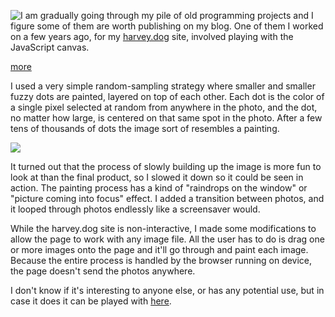 [//]: # (gen-title: screensave.js)

[//]: # (gen-title-url: screensave-js)

[//]: # (gen-keywords: javascript, screensaver, shapes, ios, ipados)

[//]: # (gen-description: A simple JavaScript canvas painter)

[//]: # (gen-meta-end)

<a href="${THIS_ARTICLE}"><img style="float: left" class="width-resp-50-100" src="${SITE_ROOT_REL}/img/20201023.jpg"/></a> I am gradually going through my pile of old programming projects and I figure some of them are worth publishing on my blog.  One of them I worked on a few years ago, for my <a target="_blank" href="https://harvey.dog">harvey.dog</a> site, involved playing with the JavaScript canvas.

[more](more://)

I used a very simple random-sampling strategy where smaller and smaller fuzzy dots are painted, layered on top of each other.  Each dot is the color of a single pixel selected at random from anywhere in the photo, and the dot, no matter how large, is centered on that same spot in the photo.  After a few tens of thousands of dots the image sort of resembles a painting.

<img class="width-100 center-block" src="${SITE_ROOT_REL}/img/20201023-1.gif"/>

It turned out that the process of slowly building up the image is more fun to look at than the final product, so I slowed it down so it could be seen in action.  The painting process has a kind of "raindrops on the window" or "picture coming into focus" effect.  I added a transition between photos, and it looped through photos endlessly like a screensaver would.

While the harvey.dog site is non-interactive, I made some modifications to allow the page to work with any image file.  All the user has to do is drag one or more images onto the page and it'll go through and paint each image.  Because the entire process is handled by the browser running on device, the page doesn't send the photos anywhere.

I don't know if it's interesting to anyone else, or has any potential use, but in case it does it can be played with <a target="_blank" href="${SITE_ROOT_REL}/screensavejs/">here</a>.
